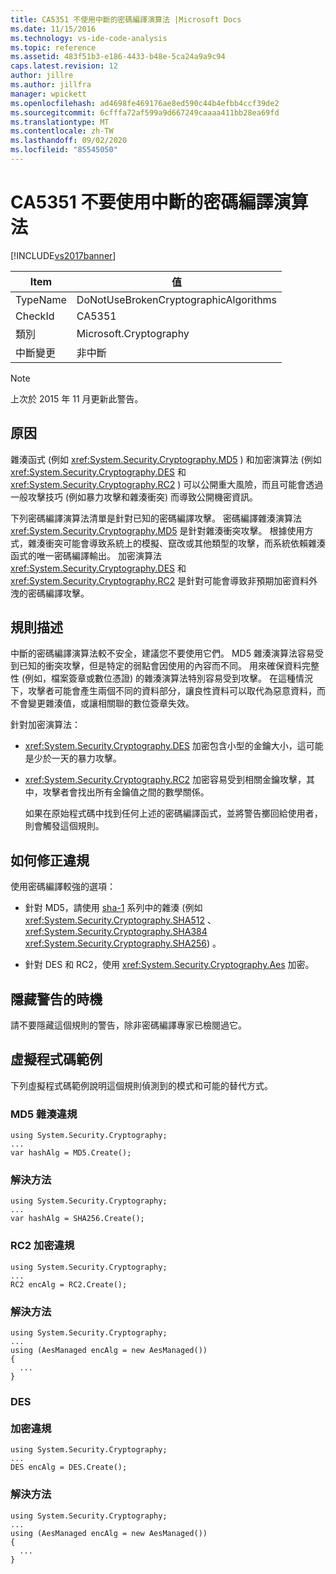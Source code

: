 ```yaml
---
title: CA5351 不使用中斷的密碼編譯演算法 |Microsoft Docs
ms.date: 11/15/2016
ms.technology: vs-ide-code-analysis
ms.topic: reference
ms.assetid: 483f51b3-e186-4433-b48e-5ca24a9a9c94
caps.latest.revision: 12
author: jillre
ms.author: jillfra
manager: wpickett
ms.openlocfilehash: ad4698fe469176ae8ed590c44b4efbb4ccf39de2
ms.sourcegitcommit: 6cfffa72af599a9d667249caaaa411bb28ea69fd
ms.translationtype: MT
ms.contentlocale: zh-TW
ms.lasthandoff: 09/02/2020
ms.locfileid: "85545050"
---
```

# <a name="ca5351-do-not-use-broken-cryptographic-algorithms"></a>CA5351 不要使用中斷的密碼編譯演算法
[!INCLUDE[vs2017banner](../includes/vs2017banner.md)]

|Item|值|
|-|-|
|TypeName|DoNotUseBrokenCryptographicAlgorithms|
|CheckId|CA5351|
|類別|Microsoft.Cryptography|
|中斷變更|非中斷|

> [!NOTE]
> 上次於 2015 年 11 月更新此警告。

## <a name="cause"></a>原因
 雜湊函式 (例如 <xref:System.Security.Cryptography.MD5> ) 和加密演算法 (例如 <xref:System.Security.Cryptography.DES> 和 <xref:System.Security.Cryptography.RC2> ) 可以公開重大風險，而且可能會透過一般攻擊技巧 (例如暴力攻擊和雜湊衝突) 而導致公開機密資訊。

 下列密碼編譯演算法清單是針對已知的密碼編譯攻擊。 密碼編譯雜湊演算法 <xref:System.Security.Cryptography.MD5> 是針對雜湊衝突攻擊。  根據使用方式，雜湊衝突可能會導致系統上的模擬、竄改或其他類型的攻擊，而系統依賴雜湊函式的唯一密碼編譯輸出。 加密演算法 <xref:System.Security.Cryptography.DES> 和 <xref:System.Security.Cryptography.RC2> 是針對可能會導致非預期加密資料外洩的密碼編譯攻擊。

## <a name="rule-description"></a>規則描述
 中斷的密碼編譯演算法較不安全，建議您不要使用它們。 MD5 雜湊演算法容易受到已知的衝突攻擊，但是特定的弱點會因使用的內容而不同。  用來確保資料完整性 (例如，檔案簽章或數位憑證) 的雜湊演算法特別容易受到攻擊。  在這種情況下，攻擊者可能會產生兩個不同的資料部分，讓良性資料可以取代為惡意資料，而不會變更雜湊值，或讓相關聯的數位簽章失效。

 針對加密演算法：

- <xref:System.Security.Cryptography.DES> 加密包含小型的金鑰大小，這可能是少於一天的暴力攻擊。

- <xref:System.Security.Cryptography.RC2> 加密容易受到相關金鑰攻擊，其中，攻擊者會找出所有金鑰值之間的數學關係。

  如果在原始程式碼中找到任何上述的密碼編譯函式，並將警告擲回給使用者，則會觸發這個規則。

## <a name="how-to-fix-violations"></a>如何修正違規
 使用密碼編譯較強的選項：

- 針對 MD5，請使用 [sha-1](https://msdn.microsoft.com/library/windows/desktop/aa382459.aspx) 系列中的雜湊 (例如 <xref:System.Security.Cryptography.SHA512> 、 <xref:System.Security.Cryptography.SHA384> <xref:System.Security.Cryptography.SHA256>) 。

- 針對 DES 和 RC2，使用 <xref:System.Security.Cryptography.Aes> 加密。

## <a name="when-to-suppress-warnings"></a>隱藏警告的時機
 請不要隱藏這個規則的警告，除非密碼編譯專家已檢閱過它。

## <a name="pseudo-code-example"></a>虛擬程式碼範例
 下列虛擬程式碼範例說明這個規則偵測到的模式和可能的替代方式。

### <a name="md5-hashing-violation"></a>MD5 雜湊違規

```
using System.Security.Cryptography;
...
var hashAlg = MD5.Create();

```

### <a name="solution"></a>解決方法

```
using System.Security.Cryptography;
...
var hashAlg = SHA256.Create();

```

### <a name="rc2-encryption-violation"></a>RC2 加密違規

```
using System.Security.Cryptography;
...
RC2 encAlg = RC2.Create();

```

### <a name="solution"></a>解決方法

```
using System.Security.Cryptography;
...
using (AesManaged encAlg = new AesManaged())
{
  ...
}
```

### <a name="des-br-br-encryption-violation"></a>DES <br /><br />加密違規

```
using System.Security.Cryptography;
...
DES encAlg = DES.Create();

```

### <a name="solution"></a>解決方法

```
using System.Security.Cryptography;
...
using (AesManaged encAlg = new AesManaged())
{
  ...
}
```